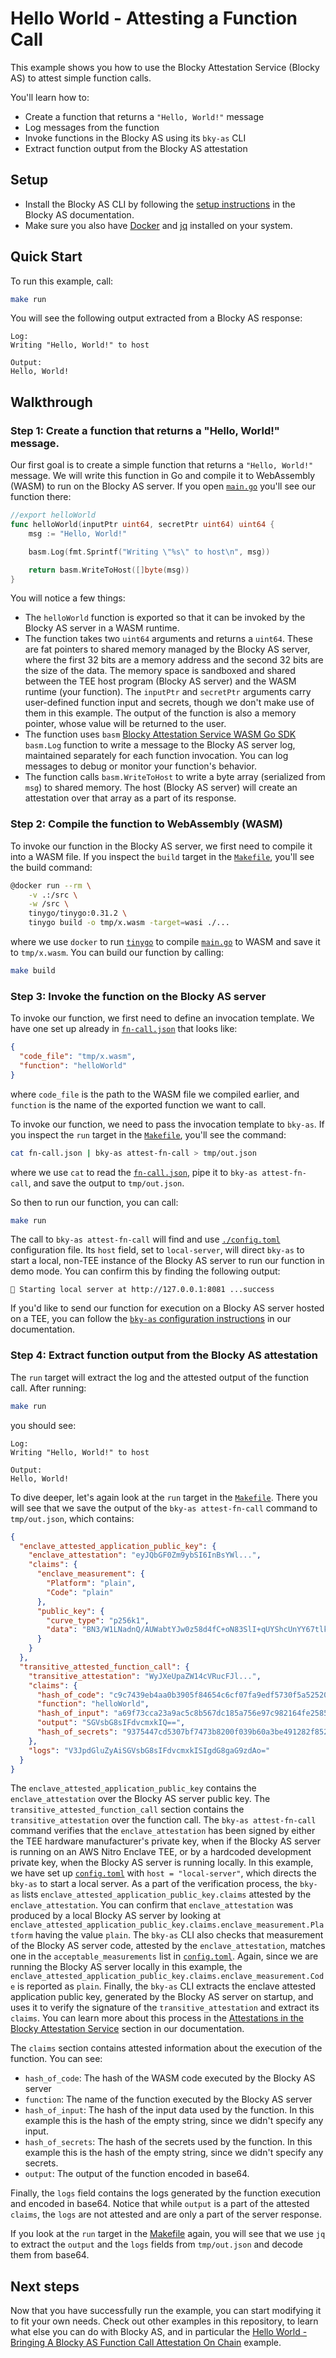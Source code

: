 # Hello World - Attesting a Function Call

This example shows you how to use the Blocky Attestation Service (Blocky AS) to
attest simple function calls.

You'll learn how to:

- Create a function that returns a `"Hello, World!"` message
- Log messages from the function
- Invoke functions in the Blocky AS using its `bky-as` CLI
- Extract function output from the Blocky AS attestation

## Setup

- Install the Blocky AS CLI by following the
  [setup instructions](https://blocky-docs.redocly.app/v0.1.0-beta.4/attestation-service/setup)
  in the Blocky AS documentation.
- Make sure you also have
  [Docker](https://www.docker.com/) and [jq](https://jqlang.org/) installed on
  your system.

## Quick Start

To run this example, call:

```bash
make run
```

You will see the following output extracted from a Blocky AS response:

```
Log:
Writing "Hello, World!" to host

Output:
Hello, World!
```

## Walkthrough

### Step 1: Create a function that returns a "Hello, World!" message.

Our first goal is to create a simple function that returns a `"Hello, World!"`
message. We will write this function in Go and compile it to WebAssembly (WASM)
to run on the Blocky AS server. If you open [`main.go`](./main.go) you'll see
our function there:

```go
//export helloWorld
func helloWorld(inputPtr uint64, secretPtr uint64) uint64 {
	msg := "Hello, World!"

	basm.Log(fmt.Sprintf("Writing \"%s\" to host\n", msg))

	return basm.WriteToHost([]byte(msg))
}
```

You will notice a few things:

- The `helloWorld` function is exported so that it can be invoked by the
  Blocky AS server in a WASM runtime.
- The function takes two `uint64` arguments and returns a `uint64`. These are
  fat pointers to shared memory managed by the Blocky AS server, where the first
  32 bits are a memory address and the second 32 bits are the size of the data.
  The memory space is sandboxed and shared between the TEE host program (Blocky
  AS server) and the WASM runtime (your function). The `inputPtr` and
  `secretPtr` arguments carry user-defined function input and secrets,
  though we don't make use of them in this example. The output of the function
  is also a memory pointer, whose value will be returned to the user.
- The function uses `basm`
  [Blocky Attestation Service WASM Go SDK](https://github.com/blocky/basm-go-sdk/tree/v0.1.0-beta.5)
  `basm.Log` function to write a message to the Blocky AS server log, 
  maintained separately for each function invocation. You can log messages
  to debug or monitor your function's behavior.
- The function calls `basm.WriteToHost` to write a byte array (serialized from
  `msg`) to shared memory. The host (Blocky AS server) will create an 
  attestation over that array as a part of its response.

### Step 2: Compile the function to WebAssembly (WASM)

To invoke our function in the Blocky AS server, we first need to compile
it into a WASM file. If you inspect the `build` target in the
[`Makefile`](./Makefile), you'll see the build command:

```bash
@docker run --rm \
    -v .:/src \
    -w /src \
    tinygo/tinygo:0.31.2 \
    tinygo build -o tmp/x.wasm -target=wasi ./...
```

where we use `docker` to run [`tinygo`](https://tinygo.org/) to compile 
[`main.go`](./main.go) to WASM and save it to `tmp/x.wasm`. You can build our
function by calling:

```bash
make build
```

### Step 3: Invoke the function on the Blocky AS server

To invoke our function, we first need to define an invocation template.
We have one set up already in [`fn-call.json`](./fn-call.json) that looks like:

```json
{
  "code_file": "tmp/x.wasm",
  "function": "helloWorld"
}
```

where `code_file` is the path to the WASM file we compiled earlier, and
`function` is the name of the exported function we want to call.

To invoke our function, we need to pass the invocation template to `bky-as`.
If you inspect the `run` target in the [`Makefile`](./Makefile), you'll see the
command:

```bash
cat fn-call.json | bky-as attest-fn-call > tmp/out.json
```

where we use `cat` to read the [`fn-call.json`](./fn-call.json), pipe it to
`bky-as attest-fn-call`, and save the output to `tmp/out.json`.

So then to run our function, you can call:

```bash
make run
```

The call to `bky-as attest-fn-call` will find and use
[`./config.toml`](./config.toml) configuration file.
Its `host` field, set to `local-server`, will direct `bky-as` to start a local, 
non-TEE instance of the Blocky AS server to run our function in demo mode.
You can confirm this by finding the following output:

```
🚀 Starting local server at http://127.0.0.1:8081 ...success
```

If you'd like to send our function for execution on a Blocky AS server hosted
on a TEE, you can follow the
[`bky-as` configuration instructions](https://blocky-docs.redocly.app/v0.1.0-beta.4/attestation-service/setup#configuration)
in our documentation.

### Step 4: Extract function output from the Blocky AS attestation

The `run` target will extract the log and the attested output of the function 
call. 
After running:

```bash
make run
```

you should see:

```
Log:
Writing "Hello, World!" to host

Output:
Hello, World!
```

To dive deeper, let's again look at the `run` target in the 
[`Makefile`](./Makefile). There you will see that we save the output of the
`bky-as attest-fn-call` command to `tmp/out.json`, which contains:

```json
{
  "enclave_attested_application_public_key": {
    "enclave_attestation": "eyJQbGF0Zm9ybSI6InBsYWl...",
    "claims": {
      "enclave_measurement": {
        "Platform": "plain",
        "Code": "plain"
      },
      "public_key": {
        "curve_type": "p256k1",
        "data": "BN3/W1LNadnQ/AUWabtYJw0z58d4fC+oN83SlI+qUYShcUnYY67tlkE8fDnOa+pRLhaiGzvFUYguCKL/Bqo5hH0="
      }
    }
  },
  "transitive_attested_function_call": {
    "transitive_attestation": "WyJXeUpaZW14cVRucFJl...",
    "claims": {
      "hash_of_code": "c9c7439eb4aa0b3905f84654c6cf07fa9edf5730f5a5252086ece67c0b4dcc50fc7605cae70849799124aaf87332ab2a31bb1b7b9bdb52233ef4850899ebd15a",
      "function": "helloWorld",
      "hash_of_input": "a69f73cca23a9ac5c8b567dc185a756e97c982164fe25859e0d1dcc1475c80a615b2123af1f5f94c11e3e9402c3ac558f500199d95b6d3e301758586281dcd26",
      "output": "SGVsbG8sIFdvcmxkIQ==",
      "hash_of_secrets": "9375447cd5307bf7473b8200f039b60a3be491282f852df9f42ce31a8a43f6f8e916c4f8264e7d233add48746a40166eec588be8b7b9b16a5eb698d4c3b06e00"
    },
    "logs": "V3JpdGluZyAiSGVsbG8sIFdvcmxkISIgdG8gaG9zdAo="
  }
}
```

The `enclave_attested_application_public_key` contains the `enclave_attestation`
over the Blocky AS server public key. The `transitive_attested_function_call`
section contains the `transitive_attestation` over the function call. The
`bky-as attest-fn-call` command verifies that the `enclave_attestation` has been
signed by either the TEE hardware manufacturer's private key, when if the Blocky
AS server is running on an AWS Nitro Enclave TEE, or by a hardcoded development
private key, when the Blocky AS server is running locally. In this example, we
have set up [`config.toml`](./config.toml) with `host = "local-server"`, which
directs the `bky-as` to start a local server. As a part of the verification
process, the `bky-as` lists `enclave_attested_application_public_key.claims`
attested by the `enclave_attestation`. You can confirm that
`enclave_attestation` was produced by a local Blocky AS server by looking at
`enclave_attested_application_public_key.claims.enclave_measurement.Platform`
having the value `plain`. The `bky-as` CLI also checks that measurement of the
Blocky AS server code, attested by the `enclave_attestation`, matches one in the
`acceptable_measurements` list in [`config.toml`](./config.toml). Again, since
we are running the Blocky AS server locally in this example, the
`enclave_attested_application_public_key.claims.enclave_measurement.Code` is
reported as `plain`. Finally, the `bky-as` CLI extracts the enclave attested
application public key, generated by the Blocky AS server on startup, and uses
it to verify the signature of the `transitive_attestation` and extract its
`claims`. You can learn more about this process in the
[Attestations in the Blocky Attestation Service](https://blocky-docs.redocly.app/v0.1.0-beta.4/attestation-service/concepts#attestations-in-the-blocky-attestation-service)
section in our documentation.

The `claims` section contains attested information about the execution of
the function.
You can see:

- `hash_of_code`: The hash of the WASM code executed by the Blocky AS server
- `function`: The name of the function executed by the Blocky AS server
- `hash_of_input`: The hash of the input data used by the function. In this
  example this is the hash of the empty string, since we didn't specify any
  input.
- `hash_of_secrets`: The hash of the secrets used by the function. In this
  example this is the hash of the empty string, since we didn't specify any
  secrets.
- `output`: The output of the function encoded in base64.

Finally, the `logs` field contains the logs generated by the function execution
and encoded in base64. Notice that while `output` is a part of the attested
`claims`, the `logs` are not attested and are only a part of the server response. 

If you look at the `run` target in the [Makefile](./Makefile) again, you will
see that we use `jq` to extract the `output` and the `logs` fields from
`tmp/out.json` and decode them from base64.

## Next steps

Now that you have successfully run the example, you can start modifying it to
fit your own needs. Check out other examples in this repository, to learn what
else you can do with Blocky AS, and in particular the 
[Hello World - Bringing A Blocky AS Function Call Attestation On Chain](../hello_world_on_chain)
example.


